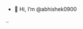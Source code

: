 - 👋 Hi, I’m @abhishek0900


..


<!---
abhishek0900/abhishek0900 is a ✨ special ✨ repository because its `README.md` (this file) appears on your GitHub profile.
You can click the Preview link to take a look at your changes.
--->
